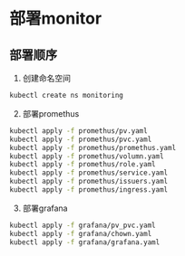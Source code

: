 # 部署monitor

## 部署顺序
1. 创建命名空间
```sh
kubectl create ns monitoring
```
2. 部署promethus
```sh
kubectl apply -f promethus/pv.yaml
kubectl apply -f promethus/pvc.yaml
kubectl apply -f promethus/promethus.yaml
kubectl apply -f promethus/volumn.yaml
kubectl apply -f promethus/role.yaml
kubectl apply -f promethus/service.yaml
kubectl apply -f promethus/issuers.yaml
kubectl apply -f promethus/ingress.yaml
```
3. 部署grafana
```sh
kubectl apply -f grafana/pv_pvc.yaml
kubectl apply -f grafana/chown.yaml
kubectl apply -f grafana/grafana.yaml
```